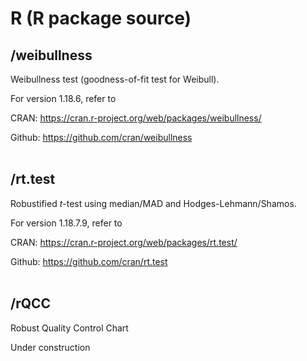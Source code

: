 # R (R package source)

## /weibullness 
Weibullness test (goodness-of-fit test for Weibull).  <br /> 


For version 1.18.6, refer to <br /> 

CRAN: <https://cran.r-project.org/web/packages/weibullness/> <br />

Github: <https://github.com/cran/weibullness>  <br /><br />


## /rt.test 
Robustified *t*-test using median/MAD and Hodges-Lehmann/Shamos.<br />  
 
  
For version 1.18.7.9, refer to <br /> 

CRAN: <https://cran.r-project.org/web/packages/rt.test/> <br />
 
Github: <https://github.com/cran/rt.test>  <br /><br />


## /rQCC
Robust Quality Control Chart

Under construction
